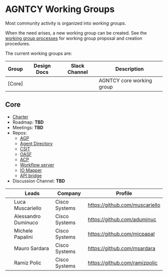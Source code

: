 # AGNTCY Working Groups

Most community activity is organized into _working groups_.

When the need arises, a new working group can be created. See the
[working group processes](../WORKING-GROUP-PROCESSES.md) for working
group proposal and creation procedures.

The current working groups are:

| Group            | Design Docs | Slack Channel | Description                                                              
|------------------|-------------|---------------|--------------------------------------------------------------------------
| [Core] | <TBD>       | <TBD>         | AGNTCY core working group

## Core

- [Charter](core/CHARTER.md)
- Roadmap: **TBD**
- Meetings: **TBD**
- Repos:
  - [AGP](https://github.com/agntcy/agp)
  - [Agent Directory](https://github.com/agntcy/dir)
  - [CSIT](https://github.com/agntcy/csit)
  - [OASF](https://github.com/agntcy/oasf)
  - [ACP](https://github.com/agntcy/acp-sdk)
  - [Workflow server](https://github.com/agntcy/workflow-srv)
  - [IO Mapper](https://github.com/agntcy/iomapper-agnt)
  - [API bridge](https://github.com/agntcy/api-bridge-agnt)
- Discussion Channel: **TBD**

| &nbsp;                                                   | Leads            | Company | Profile                                 |
| -------------------------------------------------------- | ---------------- | ------- | --------------------------------------- |
| | Luca Muscariello    | Cisco Systems | https://github.com/muscariello |
| | Alessandro Duminuco | Cisco Systems | https://github.com/aduminuc |
| | Michele Papalini    | Cisco Systems | https://github.com/micpapal |
| | Mauro Sardara       | Cisco Systems | https://github.com/msardara |
| | Ramiz Polic         | Cisco Systems | https://github.com/ramizpolic |

